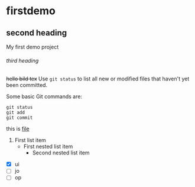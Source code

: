 # firstdemo

## second heading
My first demo  project

###### third heading
~~hello bild tex~~
Use `git status` to list all new or modified files that haven't yet been committed.

Some basic Git commands are:
```
git status
git add
git commit
```

this is [file](https://www.google.com/)



1. First list item
   - First nested list item
     - Second nested list item
     
- [x] ui
- [ ] jo
- [ ] op
